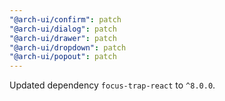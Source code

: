 ```yaml
---
"@arch-ui/confirm": patch
"@arch-ui/dialog": patch
"@arch-ui/drawer": patch
"@arch-ui/dropdown": patch
"@arch-ui/popout": patch
---
```


Updated dependency `focus-trap-react` to `^8.0.0`.
